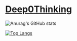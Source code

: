 # [Deep0Thinking](http://Deep0Thinking.github.io)

![Anurag's GitHub stats](https://github-readme-stats.vercel.app/api?username=deep0thinking&show_icons=true&count_private=false)

[![Top Langs](https://github-readme-stats.vercel.app/api/top-langs/?username=deep0thinking&langs_count=6)](https://github.com/anuraghazra/github-readme-stats)
